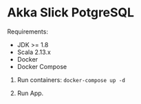 # Akka Slick PotgreSQL

Requirements:
   * JDK >= 1.8
   * Scala 2.13.x
   * Docker
   * Docker Compose

1. Run containers:
    `docker-compose up -d`

2. Run App.